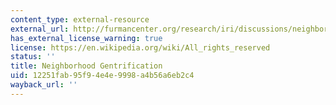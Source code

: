```yaml
---
content_type: external-resource
external_url: http://furmancenter.org/research/iri/discussions/neighborhood-gentrification
has_external_license_warning: true
license: https://en.wikipedia.org/wiki/All_rights_reserved
status: ''
title: Neighborhood Gentrification
uid: 12251fab-95f9-4e4e-9998-a4b56a6eb2c4
wayback_url: ''
---
```

